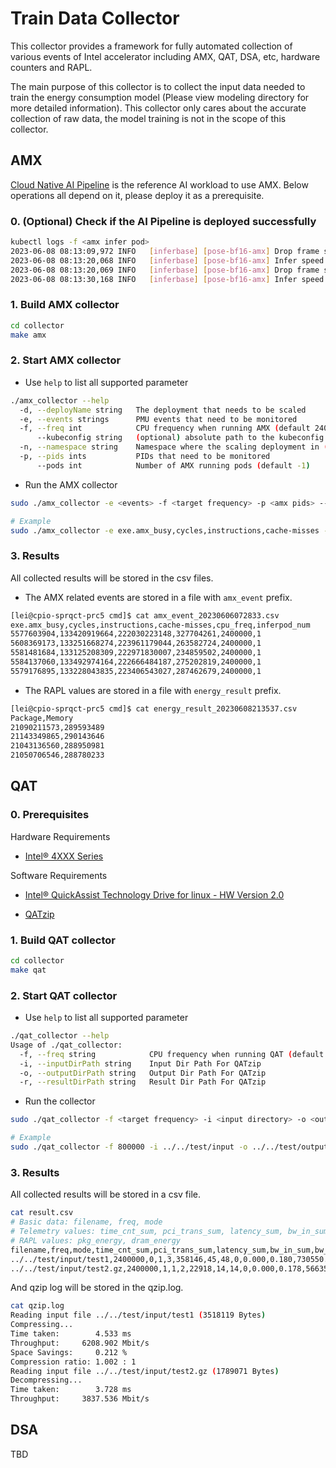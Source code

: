# Train Data Collector

This collector provides a framework for fully automated collection of various events of Intel accelerator including AMX, QAT, DSA, etc, hardware counters and RAPL.

The main purpose of this collector is to collect the input data needed to train the energy consumption model (Please view modeling directory for more detailed information). This collector only cares about the accurate collection of raw data, the model training is not in the scope of this collector.

## AMX

[Cloud Native AI Pipeline](https://github.com/intel-innersource/os.linux.cloud.mvp.elastic-inference/tree/main) is the reference AI workload to use AMX. Below operations all depend on it, please deploy it as a prerequisite.

### 0. (Optional) Check if the AI Pipeline is deployed successfully

```bash
kubectl logs -f <amx infer pod>
2023-06-08 08:13:09,972 INFO   [inferbase] [pose-bf16-amx] Drop frame speed: 39.360942 FPS
2023-06-08 08:13:20,068 INFO   [inferbase] [pose-bf16-amx] Infer speed: 10.404967 FPS
2023-06-08 08:13:20,069 INFO   [inferbase] [pose-bf16-amx] Drop frame speed: 40.331636 FPS
2023-06-08 08:13:30,168 INFO   [inferbase] [pose-bf16-amx] Infer speed: 10.299783 FPS
```

### 1. Build AMX collector

```bash
cd collector
make amx
```

### 2. Start AMX collector

- Use `help` to list all supported parameter

```bash
./amx_collector --help
  -d, --deployName string   The deployment that needs to be scaled
  -e, --events strings      PMU events that need to be monitored
  -f, --freq int            CPU frequency when running AMX (default 2400000)
      --kubeconfig string   (optional) absolute path to the kubeconfig file (default "/path/to/.kube/config")
  -n, --namespace string    Namespace where the scaling deployment in (default "default")
  -p, --pids ints           PIDs that need to be monitored
      --pods int            Number of AMX running pods (default -1)
```

- Run the AMX collector

```bash
sudo ./amx_collector -e <events> -f <target frequency> -p <amx pids> --kubeconfig /path/to/.kube/config -d <deployment> -n <namespace>

# Example
sudo ./amx_collector -e exe.amx_busy,cycles,instructions,cache-misses -f 800000 -p 1693337 --kubeconfig /home/lei/.kube/config -d ei-infer-pose-bf16-amx-deployment
```

### 3. Results

All collected results will be stored in the csv files.

- The AMX related events are stored in a file with `amx_event` prefix.

```bash
[lei@cpio-sprqct-prc5 cmd]$ cat amx_event_20230606072833.csv
exe.amx_busy,cycles,instructions,cache-misses,cpu_freq,inferpod_num
5577603904,133420919664,222030223148,327704261,2400000,1
5608369173,133251668274,223961179044,263582724,2400000,1
5581481684,133125208309,222971830007,234859502,2400000,1
5584137060,133492974164,222666484187,275202819,2400000,1
5579176895,133228043835,223406543027,287462679,2400000,1
```

- The RAPL values are stored in a file with `energy_result` prefix.

```bash
[lei@cpio-sprqct-prc5 cmd]$ cat energy_result_20230608213537.csv
Package,Memory
21090211573,289593489
21143349865,290143646
21043136560,288950981
21050706546,288780233
```

## QAT

### 0. Prerequisites

Hardware Requirements

* [Intel® 4XXX Series](https://www.intel.com/content/www/us/en/products/details/processors/xeon/scalable.html)

Software Requirements

* [Intel® QuickAssist Technology Drive for linux - HW Version 2.0](https://www.intel.com/content/www/us/en/download/765501/intel-quickassist-technology-driver-for-linux-hw-version-2-0.html)

* [QATzip](https://github.com/intel/QATzip)

### 1. Build QAT collector


```bash
cd collector
make qat
```

### 2. Start QAT collector

* Use `help` to list all supported parameter

```bash
./qat_collector --help
Usage of ./qat_collector:
  -f, --freq string            CPU frequency when running QAT (default "2400000")
  -i, --inputDirPath string    Input Dir Path For QATzip
  -o, --outputDirPath string   Output Dir Path For QATzip
  -r, --resultDirPath string   Result Dir Path For QATzip
```

* Run the collector

```bash
sudo ./qat_collector -f <target frequency> -i <input directory> -o <output directory> -r <result directory>

# Example
sudo ./qat_collector -f 800000 -i ../../test/input -o ../../test/output -r ../../test/result
```

### 3. Results

All collected results will be stored in a csv file.

```bash
cat result.csv
# Basic data: filename, freq, mode
# Telemetry values: time_cnt_sum, pci_trans_sum, latency_sum, bw_in_sum, bw_out_sum, cpr_sum, dcpr_sum, time_cost
# RAPL values: pkg_energy, dram_energy
filename,freq,mode,time_cnt_sum,pci_trans_sum,latency_sum,bw_in_sum,bw_out_sum,cpr_sum,dcpr_sum,time_cost,pkg_energy,dram_energy
../../test/input/test1,2400000,0,1,3,358146,45,48,0,0.000,0.180,730550.065,23522.013
../../test/input/test2.gz,2400000,1,1,2,22918,14,14,0,0.000,0.178,566359.046,21566.512
```

And qzip log will be stored in the qzip.log.

```bash
cat qzip.log
Reading input file ../../test/input/test1 (3518119 Bytes)
Compressing...
Time taken:        4.533 ms
Throughput:     6208.902 Mbit/s
Space Savings:     0.212 %
Compression ratio: 1.002 : 1
Reading input file ../../test/input/test2.gz (1789071 Bytes)
Decompressing...
Time taken:        3.728 ms
Throughput:     3837.536 Mbit/s
```

## DSA
TBD